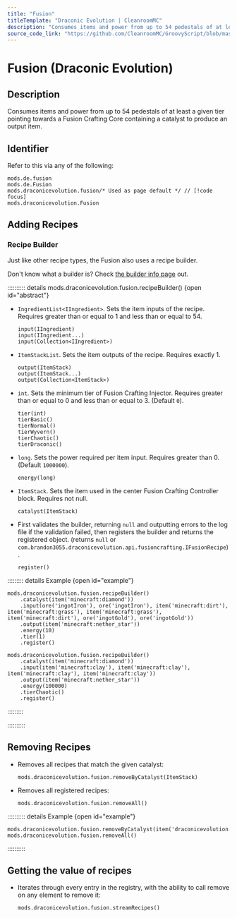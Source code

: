 ```yaml
---
title: "Fusion"
titleTemplate: "Draconic Evolution | CleanroomMC"
description: "Consumes items and power from up to 54 pedestals of at least a given tier pointing towards a Fusion Crafting Core containing a catalyst to produce an output item."
source_code_link: "https://github.com/CleanroomMC/GroovyScript/blob/master/src/main/java/com/cleanroommc/groovyscript/compat/mods/draconicevolution/Fusion.java"
---
```


# Fusion (Draconic Evolution)

## Description

Consumes items and power from up to 54 pedestals of at least a given tier pointing towards a Fusion Crafting Core containing a catalyst to produce an output item.

## Identifier

Refer to this via any of the following:

```groovy:no-line-numbers {3}
mods.de.fusion
mods.de.Fusion
mods.draconicevolution.fusion/* Used as page default */ // [!code focus]
mods.draconicevolution.Fusion
```


## Adding Recipes

### Recipe Builder

Just like other recipe types, the Fusion also uses a recipe builder.

Don't know what a builder is? Check [the builder info page](../../introduction/builder.md) out.

:::::::::: details mods.draconicevolution.fusion.recipeBuilder() {open id="abstract"}
- `IngredientList<IIngredient>`. Sets the item inputs of the recipe. Requires greater than or equal to 1 and less than or equal to 54.

    ```groovy:no-line-numbers
    input(IIngredient)
    input(IIngredient...)
    input(Collection<IIngredient>)
    ```

- `ItemStackList`. Sets the item outputs of the recipe. Requires exactly 1.

    ```groovy:no-line-numbers
    output(ItemStack)
    output(ItemStack...)
    output(Collection<ItemStack>)
    ```

- `int`. Sets the minimum tier of Fusion Crafting Injector. Requires greater than or equal to 0 and less than or equal to 3. (Default `0`).

    ```groovy:no-line-numbers
    tier(int)
    tierBasic()
    tierNormal()
    tierWyvern()
    tierChaotic()
    tierDraconic()
    ```

- `long`. Sets the power required per item input. Requires greater than 0. (Default `1000000`).

    ```groovy:no-line-numbers
    energy(long)
    ```

- `ItemStack`. Sets the item used in the center Fusion Crafting Controller block. Requires not null.

    ```groovy:no-line-numbers
    catalyst(ItemStack)
    ```

- First validates the builder, returning `null` and outputting errors to the log file if the validation failed, then registers the builder and returns the registered object. (returns `null` or `com.brandon3055.draconicevolution.api.fusioncrafting.IFusionRecipe`).

    ```groovy:no-line-numbers
    register()
    ```

::::::::: details Example {open id="example"}
```groovy:no-line-numbers
mods.draconicevolution.fusion.recipeBuilder()
    .catalyst(item('minecraft:diamond'))
    .input(ore('ingotIron'), ore('ingotIron'), item('minecraft:dirt'), item('minecraft:grass'), item('minecraft:grass'), item('minecraft:dirt'), ore('ingotGold'), ore('ingotGold'))
    .output(item('minecraft:nether_star'))
    .energy(10)
    .tier(1)
    .register()

mods.draconicevolution.fusion.recipeBuilder()
    .catalyst(item('minecraft:diamond'))
    .input(item('minecraft:clay'), item('minecraft:clay'), item('minecraft:clay'), item('minecraft:clay'))
    .output(item('minecraft:nether_star'))
    .energy(100000)
    .tierChaotic()
    .register()
```

:::::::::

::::::::::

## Removing Recipes

- Removes all recipes that match the given catalyst:

    ```groovy:no-line-numbers
    mods.draconicevolution.fusion.removeByCatalyst(ItemStack)
    ```

- Removes all registered recipes:

    ```groovy:no-line-numbers
    mods.draconicevolution.fusion.removeAll()
    ```

:::::::::: details Example {open id="example"}
```groovy:no-line-numbers
mods.draconicevolution.fusion.removeByCatalyst(item('draconicevolution:chaos_shard'))
mods.draconicevolution.fusion.removeAll()
```

::::::::::

## Getting the value of recipes

- Iterates through every entry in the registry, with the ability to call remove on any element to remove it:

    ```groovy:no-line-numbers
    mods.draconicevolution.fusion.streamRecipes()
    ```
